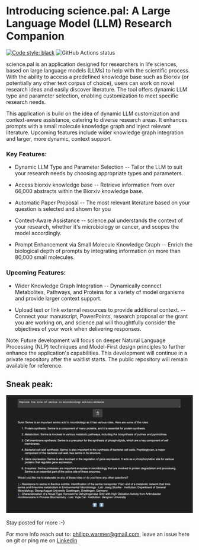 # Introducing science.pal: A Large Language Model (LLM) Research Companion
[![Code style: black](https://img.shields.io/badge/code%20style-black-000000.svg)](https://github.com/psf/black)
![GitHub Actions status](https://github.com/PhilWa/precision-LLMs-for-bio-research/actions/workflows/main.yml/badge.svg)

science.pal is an application designed for researchers in life sciences, based on large language models (LLMs) to help with the scientific process. With the ability to access a predefined knowledge base such as Biorxiv (or potentially any other text corpus of choice), users can work on novel research ideas and easily discover literature. The tool offers dynamic LLM type and parameter selection, enabling customization to meet specific research needs.

This application is build on the idea of dynamic LLM customization and context-aware assistance, catering to diverse research areas. It enhances prompts with a small molecule knowledge graph and inject relevant literature. Upcoming features include wider knowledge graph integration and larger, more dynamic, context support. 

### Key Features:

- Dynamic LLM Type and Parameter Selection
-- Tailor the LLM to suit your research needs by choosing appropriate types and parameters.

- Access biorxiv knowledge base
-- Retrieve information from over 66,000 abstracts within the Biorxiv knowledge base.

- Automatic Paper Proposal
-- The most relevant literature based on your question is selected and shown for you

- Context-Aware Assistance
-- science.pal understands the context of your research, whether it's microbiology or cancer, and scopes the model accordingly.

- Prompt Enhancement via Small Molecule Knowledge Graph
-- Enrich the biological depth of prompts by integrating information on more than 80,000 small molecules.

### Upcoming Features:

- Wider Knowledge Graph Integration
-- Dynamically connect Metabolites, Pathways, and Proteins for a variety of model organisms and provide larger context support.


- Upload text or link external resources to provide additional context.
-- Connect your manuscript, PowerPoints, research proposal or the grant you are working on, and science.pal will thoughtfully consider the objectives of your work when delivering responses.


Note: Future development will focus on deeper Natural Language Processing (NLP) techniques and Model-First design principles to further enhance the application's capabilities. This development will continue in a private repository after the waitlist starts. The public repository will remain available for reference.

## Sneak peak:
![](pictures/demo.png)


Stay posted for more :-)

For more info reach out to: philipp.warmer@gmail.com, leave an issue here on git or ping me on [Linkedin](https://www.linkedin.com/in/philippwarmer/) 
